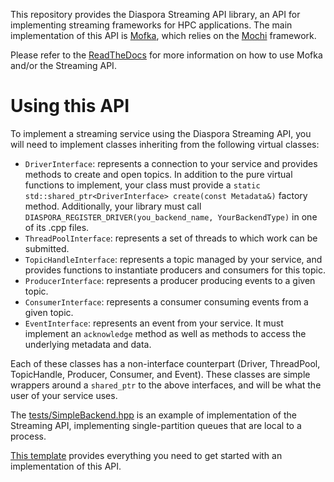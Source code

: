 This repository provides the Diaspora Streaming API library, an API for implementing streaming frameworks for HPC
applications. The main implementation of this API is [Mofka](https://mofka.readthedocs.io/en/latest/),
which relies on the [Mochi](https://wordpress.cels.anl.gov/mochi/) framework.

Please refer to the [ReadTheDocs](https://mofka.readthedocs.io/) for more information on
how to use Mofka and/or the Streaming API.

Using this API
==============

To implement a streaming service using the Diaspora Streaming API, you will need to implement classes
inheriting from the following virtual classes:

- `DriverInterface`: represents a connection to your service and provides methods to create and
  open topics. In addition to the pure virtual functions to implement, your class must provide a
  `static std::shared_ptr<DriverInterface> create(const Metadata&)` factory method. Additionally,
  your library must call `DIASPORA_REGISTER_DRIVER(you_backend_name, YourBackendType)` in one of its
  .cpp files.
- `ThreadPoolInterface`: represents a set of threads to which work can be submitted.
- `TopicHandleInterface`: represents a topic managed by your service, and provides functions
  to instantiate producers and consumers for this topic.
- `ProducerInterface`: represents a producer producing events to a given topic.
- `ConsumerInterface`: represents a consumer consuming events from a given topic.
- `EventInterface`: represents an event from your service. It must implement an `acknowledge` method
  as well as methods to access the underlying metadata and data.

Each of these classes has a non-interface counterpart (Driver, ThreadPool, TopicHandle, Producer,
Consumer, and Event). These classes are simple wrappers around a `shared_ptr` to the above
interfaces, and will be what the user of your service uses.

The [tests/SimpleBackend.hpp](tests/SimpleBackend.hpp) is an example of implementation of the
Streaming API, implementing single-partition queues that are local to a process.

[This template](https://github.com/diaspora-project/diaspora-stream-template-cpp) provides everything
you need to get started with an implementation of this API.
